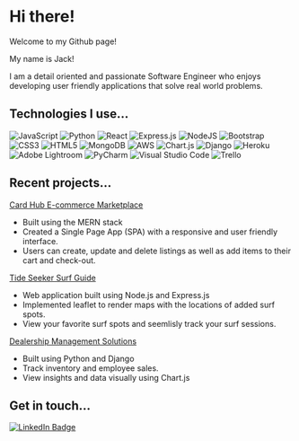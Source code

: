 # Hi there!

<p>Welcome to my Github page!</p>
<p>My name is Jack!</p>
<p>I am a detail oriented and passionate Software Engineer who enjoys developing user friendly applications that solve real world problems.</p>


## Technologies I use...

![JavaScript](https://img.shields.io/badge/javascript-%23323330.svg?style=for-the-badge&logo=javascript&logoColor=%23F7DF1E)
![Python](https://img.shields.io/badge/python-3670A0?style=for-the-badge&logo=python&logoColor=ffdd54)
![React](https://img.shields.io/badge/react-%2320232a.svg?style=for-the-badge&logo=react&logoColor=%2361DAFB)
![Express.js](https://img.shields.io/badge/express.js-%23404d59.svg?style=for-the-badge&logo=express&logoColor=%2361DAFB)
![NodeJS](https://img.shields.io/badge/node.js-6DA55F?style=for-the-badge&logo=node.js&logoColor=white)
![Bootstrap](https://img.shields.io/badge/bootstrap-%238511FA.svg?style=for-the-badge&logo=bootstrap&logoColor=white)
![CSS3](https://img.shields.io/badge/css3-%231572B6.svg?style=for-the-badge&logo=css3&logoColor=white)
![HTML5](https://img.shields.io/badge/html5-%23E34F26.svg?style=for-the-badge&logo=html5&logoColor=white)
![MongoDB](https://img.shields.io/badge/MongoDB-%234ea94b.svg?style=for-the-badge&logo=mongodb&logoColor=white)
![AWS](https://img.shields.io/badge/AWS-%23FF9900.svg?style=for-the-badge&logo=amazon-aws&logoColor=white)
![Chart.js](https://img.shields.io/badge/chart.js-F5788D.svg?style=for-the-badge&logo=chart.js&logoColor=white)
![Django](https://img.shields.io/badge/django-%23092E20.svg?style=for-the-badge&logo=django&logoColor=white)
![Heroku](https://img.shields.io/badge/heroku-%23430098.svg?style=for-the-badge&logo=heroku&logoColor=white)
![Adobe Lightroom](https://img.shields.io/badge/Adobe%20Lightroom-31A8FF.svg?style=for-the-badge&logo=Adobe%20Lightroom&logoColor=white)
![PyCharm](https://img.shields.io/badge/pycharm-143?style=for-the-badge&logo=pycharm&logoColor=black&color=black&labelColor=green)
![Visual Studio Code](https://img.shields.io/badge/Visual%20Studio%20Code-0078d7.svg?style=for-the-badge&logo=visual-studio-code&logoColor=white)
![Trello](https://img.shields.io/badge/Trello-%23026AA7.svg?style=for-the-badge&logo=Trello&logoColor=white)

## Recent projects...

<a target="_blank" href="https://card-hub-fc0733ce387e.herokuapp.com/">Card Hub E-commerce Marketplace</a>
-  Built using the MERN stack
- Created a Single Page App (SPA) with a responsive and user friendly interface.
- Users can create, update and delete listings as well as add items to their cart and check-out.

<a target="_blank" href="https://tide-seeker-1959079ff47b.herokuapp.com/">Tide Seeker Surf Guide</a>
- Web application built using Node.js and Express.js
- Implemented leaflet to render maps with the locations of added surf spots.
- View your favorite surf spots and seemlisly track your surf sessions.


<a target="_blank" href="https://dm-solutions-6a34df6ef1ad.herokuapp.com">Dealership Management Solutions</a>
- Built using Python and Django
- Track inventory and employee sales. 
- View insights and data visually using Chart.js

## Get in touch...
[![LinkedIn Badge](https://img.shields.io/badge/-@jackheimburge-blue?style=flat&logo=Linkedin&logoColor=black)](https://www.linkedin.com/in/jackheimburge/)

